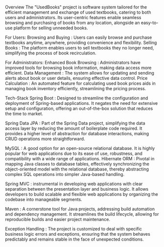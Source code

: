 Overview
The "UsedBooks" project is software system tailored for the efficient management and exchange of used textbooks, catering to both users and administrators. Its user-centric features enable seamless browsing and purchasing of books from any location, alongside an easy-to-use platform for selling unneeded books.

For Users:
Browsing and Buying : Users can easily browse and purchase textbooks anytime, anywhere, providing convenience and flexibility.
Selling Books : The platform enables users to sell textbooks they no longer need, simplifying the process of book recirculation.

For Administrators:
Enhanced Book Browsing : Administrators have improved tools for browsing book information, making data access more efficient.
Data Management : The system allows for updating and sending alerts about book or user details, ensuring effective data control.
Price Calculation : An automated feature for calculating used book prices aids in managing book inventory efficiently, streamlining the pricing process.

Tech-Stack
Spring Boot : Designed to streamline the configuration and deployment of Spring-based applications. It negates the need for extensive setup and configuration, offering an out-of-the-box solution that reduces the time to market.

Spring Data JPA : Part of the Spring Data project, simplifying the data access layer by reducing the amount of boilerplate code required. It provides a higher level of abstraction for database interactions, making CRUD operations more straightforward.

MySQL : A good option for an open-source relational database. It is highly popular for web applications due to its ease of use, robustness, and compatibility with a wide range of applications.
Hibernate ORM : Pivotal in mapping Java classes to database tables, effectively synchronizing the object-oriented model with the relational database, thereby abstracting complex SQL operations into simpler Java-based handling.

Spring MVC : instrumental in developing web applications with clear separation between the presentation layer and business logic. It allows developers to build scalable and flexible web applications by organizing the codebase into manageable segments.

Maven : A cornerstone tool for Java projects, addressing build automation and dependency management. It streamlines the build lifecycle, allowing for reproducible builds and easier project maintenance.

Exception Handling : The project is customized to deal with specific business logic errors and exceptions, ensuring that the system behaves predictably and remains stable in the face of unexpected conditions.
